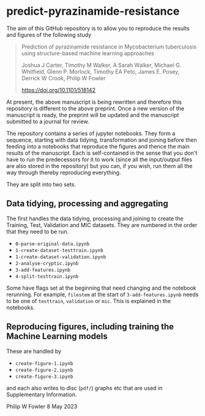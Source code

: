 # predict-pyrazinamide-resistance

The aim of this GitHub repository is to allow you to reproduce the results and figures of the following study

> Prediction of pyrazinamide resistance in Mycobacterium tuberculosis using structure-based machine learning approaches
>
> Joshua J Carter, Timothy M Walker, A Sarah Walker, Michael G. Whitfield, Glenn P. Morlock, Timothy EA Peto, James E. Posey,  Derrick W Crook,  Philip W Fowler
>
> https://doi.org/10.1101/518142

At present, the above manuscript is being rewritten and therefore this repository is different to the above preprint. Once a new version of the manuscript is ready, the preprint will be updated and the manuscript submitted to a journal for review.

The repository contains a series of jupyter notebooks. They form a sequence, starting with data tidying, transformation and joining before then feeding into a notebooks that reproduce the figures and thence the main results of the manuscript. Each is self-contained in the sense that you don't have to run the predecessors for it to work (since all the input/output files are also stored in the repository) but you can, if you wish, run them all the way through thereby reproducing everything.

They are split into two sets. 

## Data tidying, processing and aggregating

The first handles the data tidying, processing and joining to create the Training, Test, Validation and MIC datasets. They are numbered in the order that they need to be run.

* `0-parse-original-data.ipynb`
* `1-create-dataset-testtrain.ipynb`
* `1-create-dataset-validation.ipynb`
* `2-analyse-cryptic.ipynb`
* `3-add-features.ipynb`
* `4-split-testtrain.ipynb`

Some have flags set at the beginning that need changing and the notebook rerunning. For example, `filestem` at the start of `3-add-features.ipynb` needs to be one of `testtrain`, `validation` or `mic`. This is explained in the notebooks.

## Reproducing figures, including training the Machine Learning models

These are handled by 

* `create-figure-1.ipynb`
* `create-figure-2.ipynb`
* `create-figure-3.ipynb`

and each also writes to disc (`pdf/`) graphs etc that are used in Supplementary Information.

Philip W Fowler
8 May 2023
